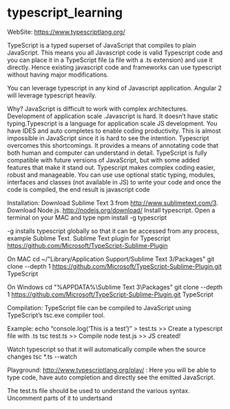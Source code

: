 # typescript_learning

WebSite: https://www.typescriptlang.org/

TypeScript is a typed superset of JavaScript that compiles to plain JavaScript. 
This means you all Javascript code is valid Typescript code and you can place it in a TypeScript file (a file with a .ts extension) and use it directly. Hence existing javascript code and frameworks can use typescript without having major modifications.

You can leverage typescript in any kind of Javascript application.
Angular 2 will leverage typescript heavily. 

Why?
JavaScript is difficult to work with complex architectures. Development of application scale .Javascript is hard. It doesn’t have static typing.Typescript is a language for application scale JS development. You have IDES and auto completes to enable coding productivity. This is almost impossible in JavaScript since it is hard to see the intention. Typescript overcomes this shortcomings. It provides a means of annotating code that both human and computer can understand in detail. TypeScript is fully compatible with future versions of JavaScript, but with some added features that make it stand out.  Typescript makes complex coding easier, robust and manageable.
 You can use use optional static typing, modules, interfaces and classes (not available in JS)  to write your code and once the code is compiled, the end result is javascript code 

Installation:
Download Sublime Text 3 from http://www.sublimetext.com/3.  
Download Node.js. http://nodejs.org/download/ 
Install typescript. Open a terminal on your MAC and type
           npm install -g typescript

 -g installs typescript globally so that it can be accessed from any process, example Sublime Text.
Sublime Text plugin for Typescript
    https://github.com/Microsoft/TypeScript-Sublime-Plugin

On MAC
cd ~/"Library/Application Support/Sublime Text 3/Packages"
git clone --depth 1 https://github.com/Microsoft/TypeScript-Sublime-Plugin.git TypeScript

On Windows
cd "%APPDATA%\Sublime Text 3\Packages"
git clone --depth 1 https://github.com/Microsoft/TypeScript-Sublime-Plugin.git TypeScript

Compilation:
TypeScript file can be compiled to JavaScript using TypeScript’s tsc.exe compiler tool.

Example:
echo “console.log(‘This is a test’)” >  test.ts >> Create a typescript file with .ts
tsc test.ts                                                      >> Compile
node test.js                                                  >> JS created!


Watch typescript so that it will automatically compile when the source changes
tsc *.ts --watch


Playground: http://www.typescriptlang.org/play/ :  Here you will be able to type code, have auto completion and directly see the emitted JavaScript.

The test.ts file should be used to understand the various syntax.
Uncomment parts of it to undertsand

